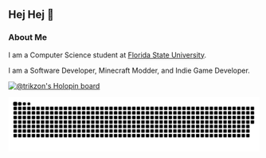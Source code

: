 ## Hej Hej 👋

### About Me

I am a Computer Science student at [Florida State University](https://www.cs.fsu.edu/).

I am a Software Developer, Minecraft Modder, and Indie Game Developer.

[![@trikzon's Holopin board](https://holopin.me/trikzon)](https://holopin.io/@trikzon)

![Snake Chart](https://raw.githubusercontent.com/Trikzon/trikzon/output/github-contribution-grid-snake.svg)
